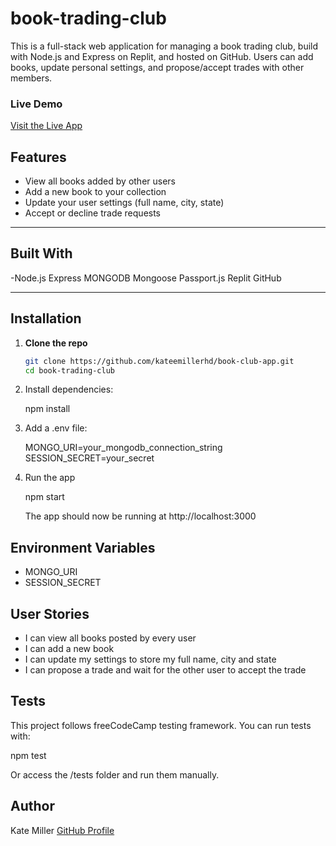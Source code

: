 # book-trading-club

This is a full-stack web application for managing a book trading club, build with
Node.js and Express on Replit, and hosted on GitHub. Users can add books, update personal settings, and propose/accept trades with other members.

### Live Demo

[Visit the Live App](https://manage-a-book-trading-club.freecodecamp.rocks/) 

## Features

- View all books added by other users
- Add a new book to your collection
- Update your user settings (full name, city, state)
- Accept or decline trade requests

- ---


## Built With

-Node.js
Express
MONGODB
Mongoose
Passport.js
Replit
GitHub

---

##  Installation

1. **Clone the repo**
   ```bash
   git clone https://github.com/kateemillerhd/book-club-app.git
   cd book-trading-club

2. Install dependencies:

   npm install

3. Add a .env file:

   MONGO_URI=your_mongodb_connection_string
   SESSION_SECRET=your_secret

4. Run the app

   npm start

   The app should now be running at http://localhost:3000


## Environment Variables

- MONGO_URI
- SESSION_SECRET

## User Stories

- I can view all books posted by every user
- I can add a new book
- I can update my settings to store my full name, city and state
- I can propose a trade and wait for the other user to accept the trade


## Tests

This project follows freeCodeCamp testing framework.
You can run tests with:

npm test

Or access the /tests folder and run them manually.

## Author

Kate Miller
[GitHub Profile](https://github.com/kateemillerhd)



